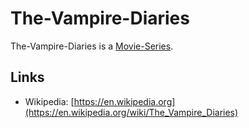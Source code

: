 # The-Vampire-Diaries

The-Vampire-Diaries is a [Movie-Series](200300003.md).

## Links

- Wikipedia: [https://en.wikipedia.org](https://en.wikipedia.org/wiki/The_Vampire_Diaries)

